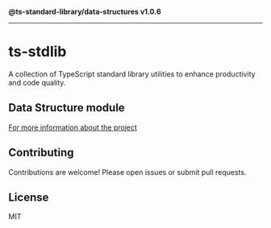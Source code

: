 **@ts-standard-library/data-structures v1.0.6**

***

# ts-stdlib

A collection of TypeScript standard library utilities to enhance productivity and code quality.

## Data Structure module

[For more information about the project](https://github.com/gabaudette/ts-stdlib/)

## Contributing

Contributions are welcome! Please open issues or submit pull requests.

## License

MIT
